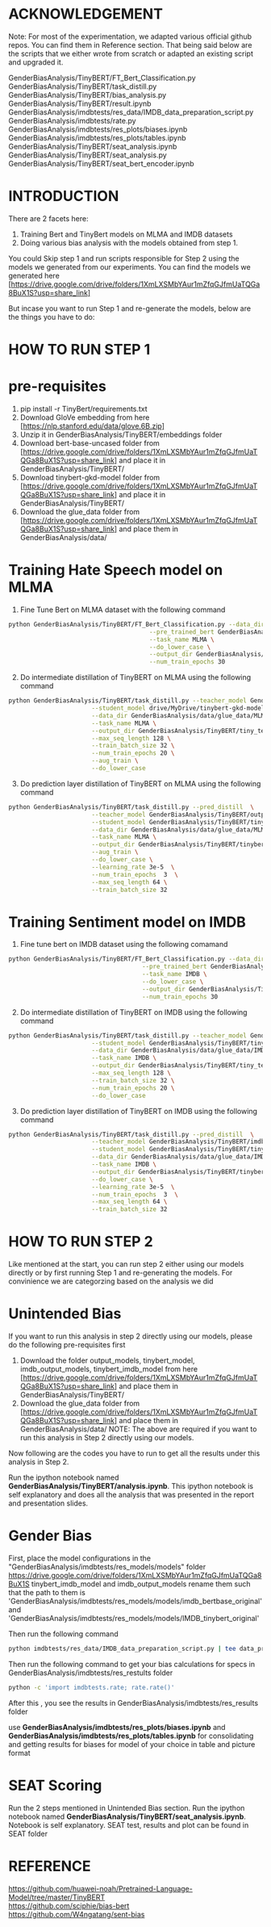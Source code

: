 ACKNOWLEDGEMENT
==============
Note: For most of the experimentation, we adapted various official github repos. You can find them in Reference section. That being said below are the scripts that we either wrote from scratch or adapted an existing script and upgraded it.

GenderBiasAnalysis/TinyBERT/FT_Bert_Classification.py\
GenderBiasAnalysis/TinyBERT/task_distill.py\
GenderBiasAnalysis/TinyBERT/bias_analysis.py\
GenderBiasAnalysis/TinyBERT/result.ipynb\
GenderBiasAnalysis/imdbtests/res_data/IMDB_data_preparation_script.py\
GenderBiasAnalysis/imdbtests/rate.py
GenderBiasAnalysis/imdbtests/res_plots/biases.ipynb
GenderBiasAnalysis/imdbtests/res_plots/tables.ipynb
GenderBiasAnalysis/TinyBERT/seat_analysis.ipynb
GenderBiasAnalysis/TinyBERT/seat_analysis.py
GenderBiasAnalysis/TinyBERT/seat_bert_encoder.ipynb

INTRODUCTION
======== 

There are 2 facets here:
1) Training Bert and TinyBert models on MLMA and IMDB datasets
2) Doing various bias analysis with the models obtained from step 1.

You could Skip step 1 and run scripts responsible for Step 2 using the models we generated from our experiments. You can find the models we generated here [https://drive.google.com/drive/folders/1XmLXSMbYAur1mZfqGJfmUaTQGa8BuX1S?usp=share_link]

But incase you want to run Step 1 and re-generate the models, below are the things you have to do:

HOW TO RUN STEP 1
=================

pre-requisites
==============
1. pip install -r TinyBert/requirements.txt
2. Download GloVe embedding from here [https://nlp.stanford.edu/data/glove.6B.zip]
3. Unzip it in GenderBiasAnalysis/TinyBERT/embeddings folder
4. Download bert-base-uncased folder from [https://drive.google.com/drive/folders/1XmLXSMbYAur1mZfqGJfmUaTQGa8BuX1S?usp=share_link] and place it in GenderBiasAnalysis/TinyBERT/
5. Download tinybert-gkd-model folder from [https://drive.google.com/drive/folders/1XmLXSMbYAur1mZfqGJfmUaTQGa8BuX1S?usp=share_link] and place it in GenderBiasAnalysis/TinyBERT/
6. Download the glue_data folder from [https://drive.google.com/drive/folders/1XmLXSMbYAur1mZfqGJfmUaTQGa8BuX1S?usp=share_link] and place them in GenderBiasAnalysis/data/ 

Training Hate Speech model on MLMA
==================================
1. Fine Tune Bert on MLMA dataset with the following command 
```bash
python GenderBiasAnalysis/TinyBERT/FT_Bert_Classification.py --data_dir GenderBiasAnalysis/data/glue_data/MLMA \
                                       --pre_trained_bert GenderBiasAnalysis/TinyBERT/bert-base-uncased \
                                       --task_name MLMA \
                                       --do_lower_case \
                                       --output_dir GenderBiasAnalysis/TinyBERT/output_models \
                                       --num_train_epochs 30
``` 
2. Do intermediate distillation of TinyBERT on MLMA using the following command
```bash
python GenderBiasAnalysis/TinyBERT/task_distill.py --teacher_model GenderBiasAnalysis/TinyBERT/output_models \
                       --student_model drive/MyDrive/tinybert-gkd-model \
                       --data_dir GenderBiasAnalysis/data/glue_data/MLMA \
                       --task_name MLMA \
                       --output_dir GenderBiasAnalysis/TinyBERT/tiny_temp_model \
                       --max_seq_length 128 \
                       --train_batch_size 32 \
                       --num_train_epochs 20 \
                       --aug_train \
                       --do_lower_case
``` 
3. Do prediction layer distillation of TinyBERT on MLMA using the following command
```bash
python GenderBiasAnalysis/TinyBERT/task_distill.py --pred_distill  \
                       --teacher_model GenderBiasAnalysis/TinyBERT/output_models \
                       --student_model GenderBiasAnalysis/TinyBERT/tiny_temp_model \
                       --data_dir GenderBiasAnalysis/data/glue_data/MLMA \
                       --task_name MLMA \
                       --output_dir GenderBiasAnalysis/TinyBERT/tinybert_model \
                       --aug_train \
                       --do_lower_case \
                       --learning_rate 3e-5  \
                       --num_train_epochs  3  \
                       --max_seq_length 64 \
                       --train_batch_size 32

```

Training Sentiment model on IMDB
==================================
1. Fine tune bert on IMDB dataset using the following comamand

```bash
python GenderBiasAnalysis/TinyBERT/FT_Bert_Classification.py --data_dir GenderBiasAnalysis/data/glue_data/IMDB \
                                     --pre_trained_bert GenderBiasAnalysis/TinyBERT/bert-base-uncased \
                                     --task_name IMDB \
                                     --do_lower_case \
                                     --output_dir GenderBiasAnalysis/TinyBERT/imdb_output_models \
                                     --num_train_epochs 30

``` 

2. Do intermediate distillation of TinyBERT on IMDB using the following command

```bash
python GenderBiasAnalysis/TinyBERT/task_distill.py --teacher_model GenderBiasAnalysis/TinyBERT/imdb_output_models \
                       --student_model GenderBiasAnalysis/TinyBERT/tinybert-gkd-model \
                       --data_dir GenderBiasAnalysis/data/glue_data/IMDB \
                       --task_name IMDB \
                       --output_dir GenderBiasAnalysis/TinyBERT/tiny_temp_imdb_model \
                       --max_seq_length 128 \
                       --train_batch_size 32 \
                       --num_train_epochs 20 \
                       --do_lower_case

``` 

3. Do prediction layer distillation of TinyBERT on IMDB using the following command

```bash
python GenderBiasAnalysis/TinyBERT/task_distill.py --pred_distill  \
                       --teacher_model GenderBiasAnalysis/TinyBERT/imdb_output_models \
                       --student_model GenderBiasAnalysis/TinyBERT/tiny_temp_imdb_model \
                       --data_dir GenderBiasAnalysis/data/glue_data/IMDB \
                       --task_name IMDB \
                       --output_dir GenderBiasAnalysis/TinyBERT/tinybert_imdb_model \
                       --do_lower_case \
                       --learning_rate 3e-5  \
                       --num_train_epochs  3  \
                       --max_seq_length 64 \
                       --train_batch_size 32

```

HOW TO RUN STEP 2
=================

Like mentioned at the start, you can run step 2 either using our models directly or by first running Step 1 and re-generating the models. For convinience we are categorzing based on the analysis we did

Unintended Bias
==================
If you want to run this analysis in step 2 directly using our models, please do the following pre-requisites first
1. Download the folder output_models, tinybert_model, imdb_output_models, tinybert_imdb_model from here [https://drive.google.com/drive/folders/1XmLXSMbYAur1mZfqGJfmUaTQGa8BuX1S?usp=share_link] and place them in GenderBiasAnalysis/TinyBERT/
2. Download the glue_data folder from [https://drive.google.com/drive/folders/1XmLXSMbYAur1mZfqGJfmUaTQGa8BuX1S?usp=share_link] and place them in GenderBiasAnalysis/data/
NOTE: The above are required if you want to run this analysis in Step 2 directly using our models.

Now following are the codes you have to run to get all the results under this analysis in Step 2.

Run the ipython notebook named __GenderBiasAnalysis/TinyBERT/analysis.ipynb__. This ipython notebook is self explanatory and does all the analysis that was presented in the report and presentation slides.

Gender Bias
=================
First, place the model configurations in the "GenderBiasAnalysis/imdbtests/res_models/models" folder https://drive.google.com/drive/folders/1XmLXSMbYAur1mZfqGJfmUaTQGa8BuX1S tinybert_imdb_model and imdb_output_models rename them such that the path to them is 'GenderBiasAnalysis/imdbtests/res_models/models/imdb_bertbase_original' and 'GenderBiasAnalysis/imdbtests/res_models/models/IMDB_tinybert_original'

Then run the following command

```bash
python imdbtests/res_data/IMDB_data_preparation_script.py | tee data_prep.txt
```

Then run the following command to get your bias calculations for specs in GenderBiasAnalysis/imdbtests/res_restults folder
```bash
python -c 'import imdbtests.rate; rate.rate()'
```
After this , you see the results in GenderBiasAnalysis/imdbtests/res_results folder

use __GenderBiasAnalysis/imdbtests/res_plots/biases.ipynb__ and __GenderBiasAnalysis/imdbtests/res_plots/tables.ipynb__ for consolidating and getting results for biases for model of your choice in table and picture format

SEAT Scoring
===================
Run the 2 steps mentioned in Unintended Bias section. 
Run the ipython notebook named __GenderBiasAnalysis/TinyBERT/seat_analysis.ipynb__. Notebook is self explanatory.
SEAT test, results and plot can be found in SEAT folder

REFERENCE
===================
https://github.com/huawei-noah/Pretrained-Language-Model/tree/master/TinyBERT \
https://github.com/sciphie/bias-bert \
https://github.com/W4ngatang/sent-bias
